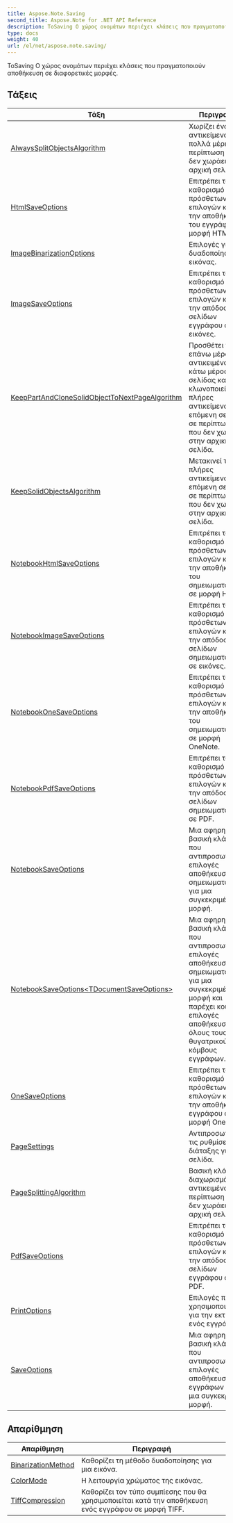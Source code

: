 ```yaml
---
title: Aspose.Note.Saving
second_title: Aspose.Note for .NET API Reference
description: ΤοSaving Ο χώρος ονομάτων περιέχει κλάσεις που πραγματοποιούν αποθήκευση σε διαφορετικές μορφές.
type: docs
weight: 40
url: /el/net/aspose.note.saving/
---
```

ΤοSaving Ο χώρος ονομάτων περιέχει κλάσεις που πραγματοποιούν αποθήκευση σε διαφορετικές μορφές.

## Τάξεις

| Τάξη | Περιγραφή |
| --- | --- |
| [AlwaysSplitObjectsAlgorithm](./alwayssplitobjectsalgorithm/) | Χωρίζει ένα αντικείμενο σε πολλά μέρη σε περίπτωση που δεν χωράει στην αρχική σελίδα. |
| [HtmlSaveOptions](./htmlsaveoptions/) | Επιτρέπει τον καθορισμό πρόσθετων επιλογών κατά την αποθήκευση του εγγράφου σε μορφή HTML. |
| [ImageBinarizationOptions](./imagebinarizationoptions/) | Επιλογές για δυαδοποίηση εικόνας. |
| [ImageSaveOptions](./imagesaveoptions/) | Επιτρέπει τον καθορισμό πρόσθετων επιλογών κατά την απόδοση σελίδων εγγράφου σε εικόνες. |
| [KeepPartAndCloneSolidObjectToNextPageAlgorithm](./keeppartandclonesolidobjecttonextpagealgorithm/) | Προσθέτει το επάνω μέρος του αντικειμένου στο κάτω μέρος της σελίδας και κλωνοποιεί το πλήρες αντικείμενο στην επόμενη σελίδα σε περίπτωση που δεν χωράει στην αρχική σελίδα. |
| [KeepSolidObjectsAlgorithm](./keepsolidobjectsalgorithm/) | Μετακινεί το πλήρες αντικείμενο στην επόμενη σελίδα σε περίπτωση που δεν χωράει στην αρχική σελίδα. |
| [NotebookHtmlSaveOptions](./notebookhtmlsaveoptions/) | Επιτρέπει τον καθορισμό πρόσθετων επιλογών κατά την αποθήκευση του σημειωματάριου σε μορφή HTML. |
| [NotebookImageSaveOptions](./notebookimagesaveoptions/) | Επιτρέπει τον καθορισμό πρόσθετων επιλογών κατά την απόδοση σελίδων σημειωματάριου σε εικόνες. |
| [NotebookOneSaveOptions](./notebookonesaveoptions/) | Επιτρέπει τον καθορισμό πρόσθετων επιλογών κατά την αποθήκευση του σημειωματάριου σε μορφή OneNote. |
| [NotebookPdfSaveOptions](./notebookpdfsaveoptions/) | Επιτρέπει τον καθορισμό πρόσθετων επιλογών κατά την απόδοση σελίδων σημειωματάριου σε PDF. |
| [NotebookSaveOptions](./notebooksaveoptions/) | Μια αφηρημένη βασική κλάση που αντιπροσωπεύει επιλογές αποθήκευσης σημειωματάριων για μια συγκεκριμένη μορφή. |
| [NotebookSaveOptions&lt;TDocumentSaveOptions&gt;](./notebooksaveoptions-1/) | Μια αφηρημένη βασική κλάση που αντιπροσωπεύει επιλογές αποθήκευσης σημειωματάριων για μια συγκεκριμένη μορφή και παρέχει κοινές επιλογές αποθήκευσης για όλους τους θυγατρικούς κόμβους εγγράφων. |
| [OneSaveOptions](./onesaveoptions/) | Επιτρέπει τον καθορισμό πρόσθετων επιλογών κατά την αποθήκευση εγγράφου σε μορφή OneNote. |
| [PageSettings](./pagesettings/) | Αντιπροσωπεύει τις ρυθμίσεις διάταξης για μια σελίδα. |
| [PageSplittingAlgorithm](./pagesplittingalgorithm/) | Βασική κλάση για διαχωρισμό ενός αντικειμένου σε περίπτωση που δεν χωράει στην αρχική σελίδα. |
| [PdfSaveOptions](./pdfsaveoptions/) | Επιτρέπει τον καθορισμό πρόσθετων επιλογών κατά την απόδοση σελίδων εγγράφου σε PDF. |
| [PrintOptions](./printoptions/) | Επιλογές που χρησιμοποιούνται για την εκτύπωση ενός εγγράφου. |
| [SaveOptions](./saveoptions/) | Μια αφηρημένη βασική κλάση που αντιπροσωπεύει επιλογές αποθήκευσης εγγράφων για μια συγκεκριμένη μορφή. |
## Απαρίθμηση

| Απαρίθμηση | Περιγραφή |
| --- | --- |
| [BinarizationMethod](./binarizationmethod/) | Καθορίζει τη μέθοδο δυαδοποίησης για μια εικόνα. |
| [ColorMode](./colormode/) | Η λειτουργία χρώματος της εικόνας. |
| [TiffCompression](./tiffcompression/) | Καθορίζει τον τύπο συμπίεσης που θα χρησιμοποιείται κατά την αποθήκευση ενός εγγράφου σε μορφή TIFF. |


